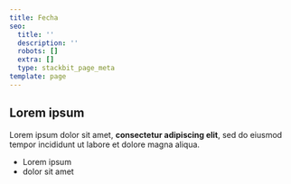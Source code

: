 ```yaml
---
title: Fecha
seo:
  title: ''
  description: ''
  robots: []
  extra: []
  type: stackbit_page_meta
template: page
---
```

## Lorem ipsum

Lorem ipsum dolor sit amet, **consectetur adipiscing elit**, sed do eiusmod tempor incididunt ut labore et dolore magna aliqua.

- Lorem ipsum
- dolor sit amet